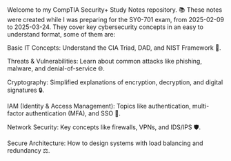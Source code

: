 Welcome to my CompTIA Security+ Study Notes repository. 📚 These notes were created while I was preparing for the SY0-701 exam, from 2025-02-09 to 2025-03-24. They cover key cybersecurity concepts in an easy to understand format, some of them are:

  Basic IT Concepts: Understand the CIA Triad, DAD, and NIST Framework 🔐.

  Threats & Vulnerabilities: Learn about common attacks like phishing, malware, and denial-of-service 🌐.

  Cryptography: Simplified explanations of encryption, decryption, and digital signatures 🔒.

  IAM (Identity & Access Management): Topics like authentication, multi-factor authentication (MFA), and SSO 🔑.

  Network Security: Key concepts like firewalls, VPNs, and IDS/IPS 🛡️.

  Secure Architecture: How to design systems with load balancing and redundancy ⚖️.
